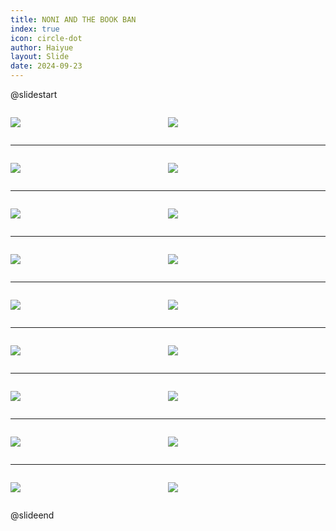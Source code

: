 ```yaml
---
title: NONI AND THE BOOK BAN
index: true
icon: circle-dot
author: Haiyue
layout: Slide
date: 2024-09-23
---
```

 
@slidestart

<div style="display:flex">
<div style="flex:1">

![](https://raw.githubusercontent.com/yclord/reading/refs/heads/master/english/Level-Y/NONI%20AND%20THE%20BOOK%20BAN/001.webp)
</div>
<div style="flex:1">

![](https://raw.githubusercontent.com/yclord/reading/refs/heads/master/english/Level-Y/NONI%20AND%20THE%20BOOK%20BAN/002.webp)
</div>
</div>

---

<div style="display:flex">
<div style="flex:1">

![](https://raw.githubusercontent.com/yclord/reading/refs/heads/master/english/Level-Y/NONI%20AND%20THE%20BOOK%20BAN/003.webp)
</div>
<div style="flex:1">

![](https://raw.githubusercontent.com/yclord/reading/refs/heads/master/english/Level-Y/NONI%20AND%20THE%20BOOK%20BAN/004.webp)
</div>
</div>

---

<div style="display:flex">
<div style="flex:1">

![](https://raw.githubusercontent.com/yclord/reading/refs/heads/master/english/Level-Y/NONI%20AND%20THE%20BOOK%20BAN/005.webp)
</div>
<div style="flex:1">

![](https://raw.githubusercontent.com/yclord/reading/refs/heads/master/english/Level-Y/NONI%20AND%20THE%20BOOK%20BAN/006.webp)
</div>
</div>

---

<div style="display:flex">
<div style="flex:1">

![](https://raw.githubusercontent.com/yclord/reading/refs/heads/master/english/Level-Y/NONI%20AND%20THE%20BOOK%20BAN/007.webp)
</div>
<div style="flex:1">

![](https://raw.githubusercontent.com/yclord/reading/refs/heads/master/english/Level-Y/NONI%20AND%20THE%20BOOK%20BAN/008.webp)
</div>
</div>

---

<div style="display:flex">
<div style="flex:1">

![](https://raw.githubusercontent.com/yclord/reading/refs/heads/master/english/Level-Y/NONI%20AND%20THE%20BOOK%20BAN/009.webp)
</div>
<div style="flex:1">

![](https://raw.githubusercontent.com/yclord/reading/refs/heads/master/english/Level-Y/NONI%20AND%20THE%20BOOK%20BAN/010.webp)
</div>
</div>

---

<div style="display:flex">
<div style="flex:1">

![](https://raw.githubusercontent.com/yclord/reading/refs/heads/master/english/Level-Y/NONI%20AND%20THE%20BOOK%20BAN/011.webp)
</div>
<div style="flex:1">

![](https://raw.githubusercontent.com/yclord/reading/refs/heads/master/english/Level-Y/NONI%20AND%20THE%20BOOK%20BAN/012.webp)
</div>
</div>

---

<div style="display:flex">
<div style="flex:1">

![](https://raw.githubusercontent.com/yclord/reading/refs/heads/master/english/Level-Y/NONI%20AND%20THE%20BOOK%20BAN/013.webp)
</div>
<div style="flex:1">

![](https://raw.githubusercontent.com/yclord/reading/refs/heads/master/english/Level-Y/NONI%20AND%20THE%20BOOK%20BAN/014.webp)
</div>
</div>

---

<div style="display:flex">
<div style="flex:1">

![](https://raw.githubusercontent.com/yclord/reading/refs/heads/master/english/Level-Y/NONI%20AND%20THE%20BOOK%20BAN/015.webp)
</div>
<div style="flex:1">

![](https://raw.githubusercontent.com/yclord/reading/refs/heads/master/english/Level-Y/NONI%20AND%20THE%20BOOK%20BAN/016.webp)
</div>
</div>

---

<div style="display:flex">
<div style="flex:1">

![](https://raw.githubusercontent.com/yclord/reading/refs/heads/master/english/Level-Y/NONI%20AND%20THE%20BOOK%20BAN/017.webp)
</div>
<div style="flex:1">

![](https://raw.githubusercontent.com/yclord/reading/refs/heads/master/english/Level-Y/NONI%20AND%20THE%20BOOK%20BAN/018.webp)
</div>
</div>

@slideend